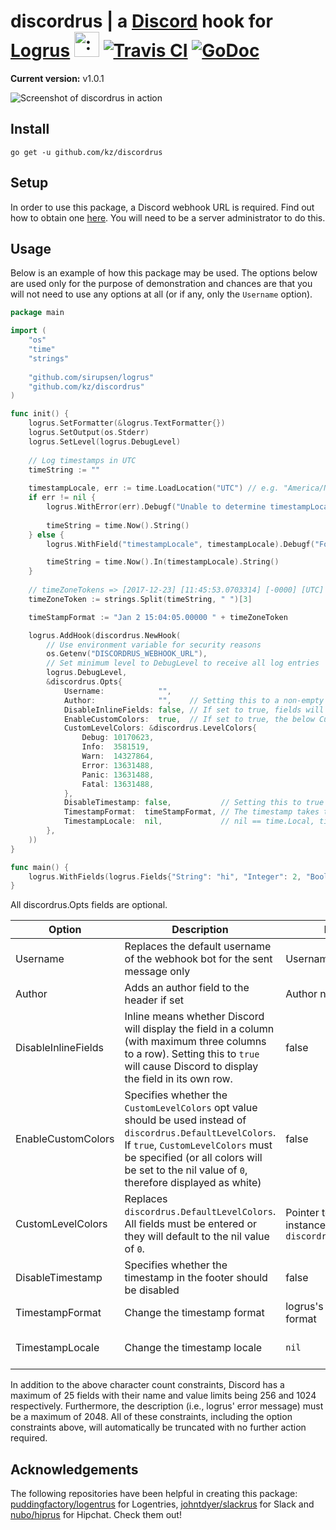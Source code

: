 # discordrus | a [Discord](https://discordapp.com/) hook for [Logrus](https://github.com/Sirupsen/logrus) <img src="http://i.imgur.com/hTeVwmJ.png" width="40" height="40" alt=":walrus:" class="emoji" title=":walrus:"/> [![Travis CI](https://api.travis-ci.org/kz/discordrus.svg?branch=master)](https://travis-ci.org/kz/discordrus) [![GoDoc](https://godoc.org/github.com/puddingfactory/logentrus?status.svg)](https://godoc.org/github.com/kz/discordrus)

**Current version:** v1.0.1

![Screenshot of discordrus in action](http://i.imgur.com/zvDNDjV.png)

## Install

`go get -u github.com/kz/discordrus`

## Setup

In order to use this package, a Discord webhook URL is required. Find out how to obtain one [here](https://support.discordapp.com/hc/en-us/articles/228383668-Intro-to-Webhooks). You will need to be a server administrator to do this.

## Usage

Below is an example of how this package may be used. The options below are used only for the purpose of demonstration and chances are that you will not need to use any options at all (or if any, only the `Username` option).


```go
package main

import (
    "os"
    "time"
    "strings"
    
	"github.com/sirupsen/logrus"
	"github.com/kz/discordrus"
)

func init() {
	logrus.SetFormatter(&logrus.TextFormatter{})
	logrus.SetOutput(os.Stderr)
	logrus.SetLevel(logrus.DebugLevel)
	
	// Log timestamps in UTC
	timeString := ""
	
	timestampLocale, err := time.LoadLocation("UTC") // e.g. "America/New_York"
	if err != nil {
		logrus.WithError(err).Debugf("Unable to determine timestampLocale, defaulting to local runtime")
		
		timeString = time.Now().String()
	} else {
        logrus.WithField("timestampLocale", timestampLocale).Debugf("Found custom logging locality")

        timeString = time.Now().In(timestampLocale).String()
    }
	
	// timeZoneTokens => [2017-12-23] [11:45:53.0703314] [-0000] [UTC]
    timeZoneToken := strings.Split(timeString, " ")[3]

    timeStampFormat := "Jan 2 15:04:05.00000 " + timeZoneToken

	logrus.AddHook(discordrus.NewHook(
		// Use environment variable for security reasons
		os.Getenv("DISCORDRUS_WEBHOOK_URL"),
		// Set minimum level to DebugLevel to receive all log entries
		logrus.DebugLevel,
        &discordrus.Opts{
            Username:            "",
            Author:              "",    // Setting this to a non-empty string adds the author text to the message header
            DisableInlineFields: false, // If set to true, fields will not appear in columns ("inline")
            EnableCustomColors:  true,  // If set to true, the below CustomLevelColors will apply
            CustomLevelColors: &discordrus.LevelColors{
                Debug: 10170623,
                Info:  3581519,
                Warn:  14327864,
                Error: 13631488,
                Panic: 13631488,
                Fatal: 13631488,
            },
            DisableTimestamp: false,           // Setting this to true will disable timestamps from appearing in the footer
            TimestampFormat:  timeStampFormat, // The timestamp takes this format; if it is unset, it will take logrus' default format
            TimestampLocale:  nil,             // nil == time.Local, time.UTC, time.LoadLocation("America/New_York"), etc
		},
	))
}

func main() {
	logrus.WithFields(logrus.Fields{"String": "hi", "Integer": 2, "Boolean": false}).Debug("Check this out! Awesome, right?")
}
```

All discordrus.Opts fields are optional.

Option | Description | Default | Valid options
--- | --- | --- | ---
Username | Replaces the default username of the webhook bot for the sent message only | Username unchanged | Any non-empty string (2-32 chars. inclusive)
Author | Adds an author field to the header if set | Author not set | Any non-empty string (1-256 chars inclusive)
DisableInlineFields | Inline means whether Discord will display the field in a column (with maximum three columns to a row). Setting this to `true` will cause Discord to display the field in its own row. | false | bool
EnableCustomColors | Specifies whether the `CustomLevelColors` opt value should be used instead of `discordrus.DefaultLevelColors`. If `true`, `CustomLevelColors` must be specified (or all colors will be set to the nil value of `0`, therefore displayed as white) | false | bool
CustomLevelColors | Replaces `discordrus.DefaultLevelColors`. All fields must be entered or they will default to the nil value of `0`. | Pointer to struct instance of `discordrus.LevelColors` 
DisableTimestamp | Specifies whether the timestamp in the footer should be disabled | false | bool
TimestampFormat | Change the timestamp format | logrus's default time format | `"Jan 2 15:04:05"`, or any format accepted by Golang
TimestampLocale | Change the timestamp locale | `nil` | nil == time.Local, time.UTC, time.LoadLocation("America/New_York"), etc

	
In addition to the above character count constraints, Discord has a maximum of 25 fields with their name and value limits being 256 and 1024 respectively. Furthermore, the description (i.e., logrus' error message) must be a maximum of 2048. All of these constraints, including the option constraints above, will automatically be truncated with no further action required.
 
## Acknowledgements
The following repositories have been helpful in creating this package: [puddingfactory/logentrus](https://github.com/puddingfactory/logentrus) for Logentries, [johntdyer/slackrus](https://github.com/johntdyer/slackrus) for Slack and [nubo/hiprus](https://github.com/nubo/hiprus) for Hipchat. Check them out!
